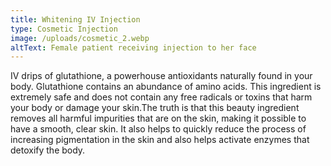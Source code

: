```yaml
---
title: Whitening IV Injection
type: Cosmetic Injection
image: /uploads/cosmetic_2.webp
altText: Female patient receiving injection to her face
---
```

IV drips of glutathione, a powerhouse antioxidants naturally found in your body. Glutathione contains an abundance of amino acids. This ingredient is extremely safe and does not contain any free radicals or toxins that harm your body or damage your skin.The truth is that this beauty ingredient removes all harmful impurities that are on the skin, making it possible to have a smooth, clear skin. It also helps to quickly reduce the process of increasing pigmentation in the skin and also helps activate enzymes that detoxify the body.